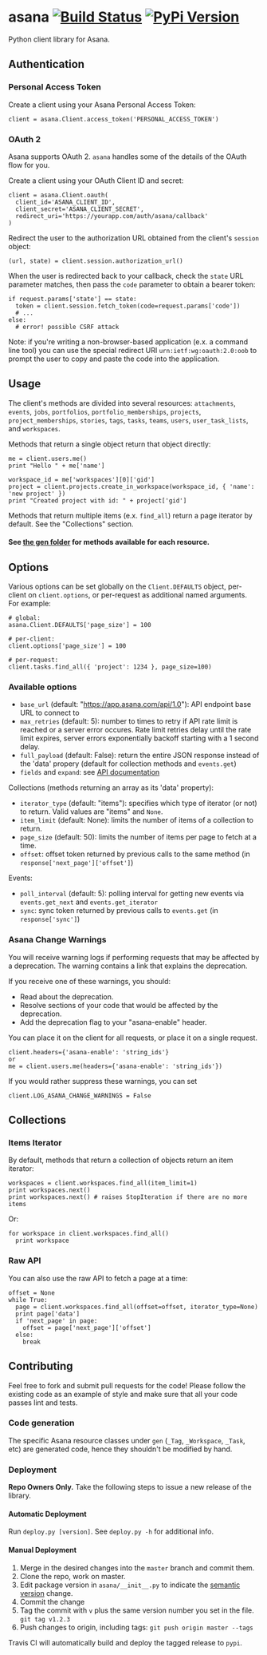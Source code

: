 # asana [![Build Status][travis-image]][travis-url] [![PyPi Version][pypi-image]][pypi-url]

Python client library for Asana.

Authentication
--------------

### Personal Access Token

Create a client using your Asana Personal Access Token:

    client = asana.Client.access_token('PERSONAL_ACCESS_TOKEN')

### OAuth 2

Asana supports OAuth 2. `asana` handles some of the details of the OAuth flow for you.

Create a client using your OAuth Client ID and secret:

    client = asana.Client.oauth(
      client_id='ASANA_CLIENT_ID',
      client_secret='ASANA_CLIENT_SECRET',
      redirect_uri='https://yourapp.com/auth/asana/callback'
    )

Redirect the user to the authorization URL obtained from the client's `session` object:

    (url, state) = client.session.authorization_url()

When the user is redirected back to your callback, check the `state` URL parameter matches, then pass the `code` parameter to obtain a bearer token:

    if request.params['state'] == state:
      token = client.session.fetch_token(code=request.params['code'])
      # ...
    else:
      # error! possible CSRF attack

Note: if you're writing a non-browser-based application (e.x. a command line tool) you can use the special redirect URI `urn:ietf:wg:oauth:2.0:oob` to prompt the user to copy and paste the code into the application.

Usage
-----

The client's methods are divided into several resources: `attachments`, `events`, `jobs`, `portfolios`, `portfolio_memberships`, `projects`, `project_memberships`, `stories`, `tags`, `tasks`, `teams`, `users`, `user_task_lists`, and `workspaces`.

Methods that return a single object return that object directly:

    me = client.users.me()
    print "Hello " + me['name']

    workspace_id = me['workspaces'][0]['gid']
    project = client.projects.create_in_workspace(workspace_id, { 'name': 'new project' })
    print "Created project with id: " + project['gid']

Methods that return multiple items (e.x. `find_all`) return a page iterator by default. See the "Collections" section.

#### See [the gen folder](asana/resources/gen) for methods available for each resource. 

Options
-------

Various options can be set globally on the `Client.DEFAULTS` object, per-client on `client.options`, or per-request as additional named arguments. For example:

    # global:
    asana.Client.DEFAULTS['page_size'] = 100

    # per-client:
    client.options['page_size'] = 100

    # per-request:
    client.tasks.find_all({ 'project': 1234 }, page_size=100)

### Available options

* `base_url` (default: "https://app.asana.com/api/1.0"): API endpoint base URL to connect to
* `max_retries` (default: 5): number to times to retry if API rate limit is reached or a server error occures. Rate limit retries delay until the rate limit expires, server errors exponentially backoff starting with a 1 second delay.
* `full_payload` (default: False): return the entire JSON response instead of the 'data' propery (default for collection methods and `events.get`)
* `fields` and `expand`: see [API documentation](https://asana.com/developers/documentation/getting-started/input-output-options)

Collections (methods returning an array as its 'data' property):

* `iterator_type` (default: "items"): specifies which type of iterator (or not) to return. Valid values are "items" and `None`.
* `item_limit` (default: None): limits the number of items of a collection to return.
* `page_size` (default: 50): limits the number of items per page to fetch at a time.
* `offset`: offset token returned by previous calls to the same method (in `response['next_page']['offset']`)

Events:

* `poll_interval` (default: 5): polling interval for getting new events via `events.get_next` and `events.get_iterator`
* `sync`: sync token returned by previous calls to `events.get` (in `response['sync']`)

### Asana Change Warnings

You will receive warning logs if performing requests that may be affected by a deprecation. The warning contains a link that explains the deprecation.

If you receive one of these warnings, you should:
* Read about the deprecation.
* Resolve sections of your code that would be affected by the deprecation.
* Add the deprecation flag to your "asana-enable" header.

You can place it on the client for all requests, or place it on a single request.

    client.headers={'asana-enable': 'string_ids'}
    or
    me = client.users.me(headers={'asana-enable': 'string_ids'})

If you would rather suppress these warnings, you can set

    client.LOG_ASANA_CHANGE_WARNINGS = False

Collections
-----------

### Items Iterator

By default, methods that return a collection of objects return an item iterator:

    workspaces = client.workspaces.find_all(item_limit=1)
    print workspaces.next()
    print workspaces.next() # raises StopIteration if there are no more items

Or:

    for workspace in client.workspaces.find_all()
      print workspace

### Raw API

You can also use the raw API to fetch a page at a time:

    offset = None
    while True:
      page = client.workspaces.find_all(offset=offset, iterator_type=None)
      print page['data']
      if 'next_page' in page:
        offset = page['next_page']['offset']
      else:
        break

Contributing
------------

Feel free to fork and submit pull requests for the code! Please follow the
existing code as an example of style and make sure that all your code passes
lint and tests.

### Code generation

The specific Asana resource classes under `gen` (`_Tag`, `_Workspace`, `_Task`, etc) are
generated code, hence they shouldn't be modified by hand.

### Deployment

**Repo Owners Only.** Take the following steps to issue a new release of the library.

#### Automatic Deployment

Run `deploy.py [version]`. See `deploy.py -h` for additional info.

#### Manual Deployment

  1. Merge in the desired changes into the `master` branch and commit them.
  2. Clone the repo, work on master.
  3. Edit package version in `asana/__init__.py` to indicate the [semantic version](http://semver.org/) change.
  4. Commit the change
  5. Tag the commit with `v` plus the same version number you set in the file.
     `git tag v1.2.3`
  6. Push changes to origin, including tags:
     `git push origin master --tags`

Travis CI will automatically build and deploy the tagged release to `pypi`.

[travis-url]: http://travis-ci.org/Asana/python-asana
[travis-image]: https://api.travis-ci.org/Asana/python-asana.svg?style=flat-square&branch=master

[pypi-url]: https://pypi.python.org/pypi/asana/
[pypi-image]: https://img.shields.io/pypi/v/asana.svg?style=flat-square

[asana-docs]: https://developers.asana.com/docs
